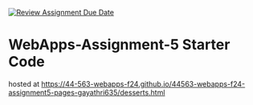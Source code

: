 [![Review Assignment Due Date](https://classroom.github.com/assets/deadline-readme-button-22041afd0340ce965d47ae6ef1cefeee28c7c493a6346c4f15d667ab976d596c.svg)](https://classroom.github.com/a/Fgj5xuSQ)
# WebApps-Assignment-5 Starter Code
hosted at <https://44-563-webapps-f24.github.io/44563-webapps-f24-assignment5-pages-gayathri635/desserts.html>
